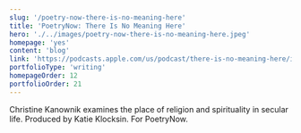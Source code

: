 ```yaml
---
slug: '/poetry-now-there-is-no-meaning-here'
title: 'PoetryNow: There Is No Meaning Here'
hero: './../images/poetry-now-there-is-no-meaning-here.jpeg'
homepage: 'yes'
content: 'blog'
link: 'https://podcasts.apple.com/us/podcast/there-is-no-meaning-here/id1110402018?i=1000459058825'
portfolioType: 'writing'
homepageOrder: 12
portfolioOrder: 21
---
```


Christine Kanownik examines the place of religion and spirituality in secular life. Produced by Katie Klocksin. For PoetryNow.
